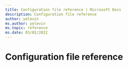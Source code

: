 ```yaml
---
title: Configuration file reference | Microsoft Docs
description: Configuration file reference
author: yelevin
ms.author: yelevin
ms.topic: reference
ms.date: 03/02/2022
---
```


# Configuration file reference